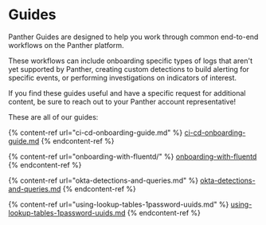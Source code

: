 # Guides

Panther Guides are designed to help you work through common end-to-end workflows on the Panther platform.&#x20;

These workflows can include onboarding specific types of logs that aren't yet supported by Panther, creating custom detections to build alerting for specific events, or performing investigations on indicators of interest.&#x20;

If you find these guides useful and have a specific request for additional content, be sure to reach out to your Panther account representative!

These are all of our guides:

{% content-ref url="ci-cd-onboarding-guide.md" %}
[ci-cd-onboarding-guide.md](ci-cd-onboarding-guide.md)
{% endcontent-ref %}

{% content-ref url="onboarding-with-fluentd/" %}
[onboarding-with-fluentd](onboarding-with-fluentd/)
{% endcontent-ref %}

{% content-ref url="okta-detections-and-queries.md" %}
[okta-detections-and-queries.md](okta-detections-and-queries.md)
{% endcontent-ref %}

{% content-ref url="using-lookup-tables-1password-uuids.md" %}
[using-lookup-tables-1password-uuids.md](using-lookup-tables-1password-uuids.md)
{% endcontent-ref %}





